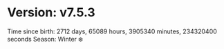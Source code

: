 # Version: v7.5.3
Time since birth: 2712 days, 65089 hours, 3905340 minutes, 234320400 seconds
Season: Winter ❄️
